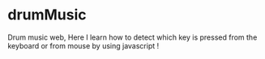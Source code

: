 # drumMusic
Drum music web, Here I learn how to detect which key is pressed from the keyboard or from mouse by using javascript !
